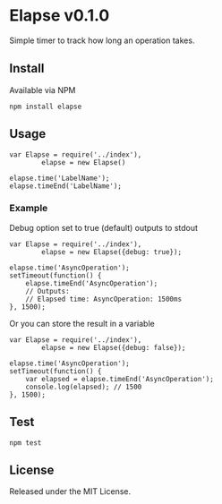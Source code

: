 # Elapse v0.1.0

Simple timer to track how long an operation takes.

## Install

Available via NPM

```
npm install elapse
```

## Usage

```
var Elapse = require('../index'),
		elapse = new Elapse()

elapse.time('LabelName');
elapse.timeEnd('LabelName');
```

### Example

Debug option set to true (default) outputs to stdout

```
var Elapse = require('../index'),
		elapse = new Elapse({debug: true});

elapse.time('AsyncOperation');
setTimeout(function() {
	elapse.timeEnd('AsyncOperation');
	// Outputs:
	// Elapsed time: AsyncOperation: 1500ms
}, 1500);

```

Or you can store the result in a variable

```
var Elapse = require('../index'),
		elapse = new Elapse({debug: false});

elapse.time('AsyncOperation');
setTimeout(function() {
	var elapsed = elapse.timeEnd('AsyncOperation');
	console.log(elapsed); // 1500
}, 1500);

```

## Test

```
npm test
```

## License

Released under the MIT License.
